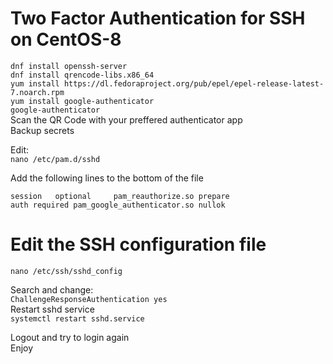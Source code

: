 # Two Factor Authentication for SSH on CentOS-8
  
``dnf install openssh-server``   
``dnf install qrencode-libs.x86_64``   
``yum install https://dl.fedoraproject.org/pub/epel/epel-release-latest-7.noarch.rpm``   
``yum install google-authenticator``  
```google-authenticator```   
Scan the QR Code with your preffered authenticator app   
Backup secrets   

Edit:   
``nano /etc/pam.d/sshd``   

 Add the following lines to the bottom of the file   
 
``session   optional     pam_reauthorize.so prepare``   
``auth required pam_google_authenticator.so nullok``   
# Edit the SSH configuration file   
``nano /etc/ssh/sshd_config`` 

Search and change:   
``ChallengeResponseAuthentication yes``  
Restart sshd service   
``systemctl restart sshd.service``   

Logout and try to login again   
Enjoy
